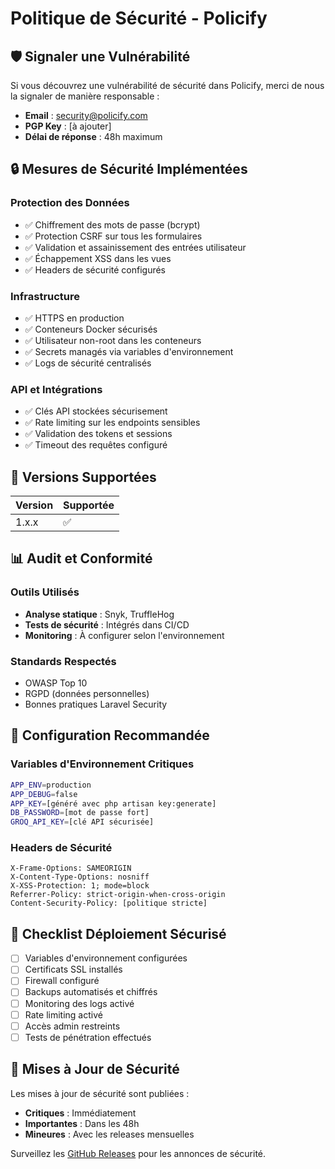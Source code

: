 # Politique de Sécurité - Policify

## 🛡️ Signaler une Vulnérabilité

Si vous découvrez une vulnérabilité de sécurité dans Policify, merci de nous la signaler de manière responsable :

- **Email** : security@policify.com
- **PGP Key** : [à ajouter]
- **Délai de réponse** : 48h maximum

## 🔒 Mesures de Sécurité Implémentées

### Protection des Données
- ✅ Chiffrement des mots de passe (bcrypt)
- ✅ Protection CSRF sur tous les formulaires
- ✅ Validation et assainissement des entrées utilisateur
- ✅ Échappement XSS dans les vues
- ✅ Headers de sécurité configurés

### Infrastructure
- ✅ HTTPS en production
- ✅ Conteneurs Docker sécurisés
- ✅ Utilisateur non-root dans les conteneurs
- ✅ Secrets managés via variables d'environnement
- ✅ Logs de sécurité centralisés

### API et Intégrations
- ✅ Clés API stockées sécurisement
- ✅ Rate limiting sur les endpoints sensibles
- ✅ Validation des tokens et sessions
- ✅ Timeout des requêtes configuré

## 🚨 Versions Supportées

| Version | Supportée          |
| ------- | ------------------ |
| 1.x.x   | :white_check_mark: |

## 📊 Audit et Conformité

### Outils Utilisés
- **Analyse statique** : Snyk, TruffleHog
- **Tests de sécurité** : Intégrés dans CI/CD
- **Monitoring** : À configurer selon l'environnement

### Standards Respectés
- OWASP Top 10
- RGPD (données personnelles)
- Bonnes pratiques Laravel Security

## 🔧 Configuration Recommandée

### Variables d'Environnement Critiques
```bash
APP_ENV=production
APP_DEBUG=false
APP_KEY=[généré avec php artisan key:generate]
DB_PASSWORD=[mot de passe fort]
GROQ_API_KEY=[clé API sécurisée]
```

### Headers de Sécurité
```nginx
X-Frame-Options: SAMEORIGIN
X-Content-Type-Options: nosniff
X-XSS-Protection: 1; mode=block
Referrer-Policy: strict-origin-when-cross-origin
Content-Security-Policy: [politique stricte]
```

## 📝 Checklist Déploiement Sécurisé

- [ ] Variables d'environnement configurées
- [ ] Certificats SSL installés
- [ ] Firewall configuré
- [ ] Backups automatisés et chiffrés
- [ ] Monitoring des logs activé
- [ ] Rate limiting activé
- [ ] Accès admin restreints
- [ ] Tests de pénétration effectués

## 🔄 Mises à Jour de Sécurité

Les mises à jour de sécurité sont publiées :
- **Critiques** : Immédiatement
- **Importantes** : Dans les 48h
- **Mineures** : Avec les releases mensuelles

Surveillez les [GitHub Releases](https://github.com/votre-username/policify/releases) pour les annonces de sécurité.